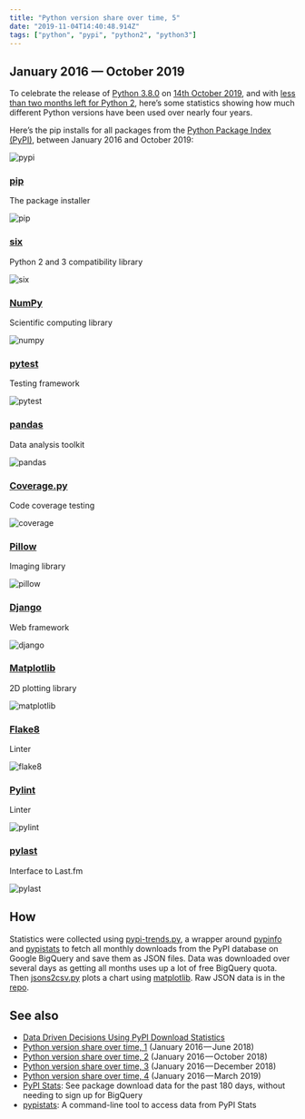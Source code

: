 ```yaml
---
title: "Python version share over time, 5"
date: "2019-11-04T14:40:48.914Z"
tags: ["python", "pypi", "python2", "python3"]
---
```


## January 2016 — October 2019

To celebrate the release of
[Python 3.8.0](https://discuss.python.org/t/python-3-8-0-is-now-available/2478?u=hugovk)
on [14th October 2019](https://peps.python.org/pep-0569/), and with
[less than two months left for Python 2](https://python2woop.pw/), here’s some
statistics showing how much different Python versions have been used over nearly four
years.

Here’s the pip installs for all packages from the
[Python Package Index (PyPI)](https://pypi.org/), between January 2016 and October 2019:

![pypi](https://user-images.githubusercontent.com/1324225/68128566-9f68e980-ff20-11e9-9a12-ecb367ed0bf5.png)

### [pip](https://github.com/pypa/pip)

The package installer

![pip](https://user-images.githubusercontent.com/1324225/68128596-ab54ab80-ff20-11e9-96fa-867b403efc89.png)

### [six](https://github.com/benjaminp/six)

Python 2 and 3 compatibility library

![six](https://user-images.githubusercontent.com/1324225/68128614-b60f4080-ff20-11e9-92e3-892f29ecceea.png)

### [NumPy](https://github.com/numpy/numpy)

Scientific computing library

![numpy](https://user-images.githubusercontent.com/1324225/68128663-d0491e80-ff20-11e9-9442-0546e1a9843c.png)

### [pytest](https://github.com/pytest-dev/pytest)

Testing framework

![pytest](https://user-images.githubusercontent.com/1324225/68128691-e0f99480-ff20-11e9-9bd8-87e12318d149.png)

### [pandas](https://github.com/pandas-dev/pandas)

Data analysis toolkit

![pandas](https://user-images.githubusercontent.com/1324225/68142151-9cc5be80-ff37-11e9-93d9-72edd2e35e6b.png)

### [Coverage.py](https://github.com/nedbat/coveragepy)

Code coverage testing

![coverage](https://user-images.githubusercontent.com/1324225/68128715-ea82fc80-ff20-11e9-80a9-515c4b5265c2.png)

### [Pillow](https://github.com/python-pillow/Pillow)

Imaging library

![pillow](https://user-images.githubusercontent.com/1324225/68128908-49e10c80-ff21-11e9-977e-f25dfa13b2d4.png)

### [Django](https://github.com/python-pillow/Pillow)

Web framework

![django](https://user-images.githubusercontent.com/1324225/68128927-52394780-ff21-11e9-80d6-1dadf2525ebc.png)

### [Matplotlib](https://github.com/matplotlib/matplotlib)

2D plotting library

![matplotlib](https://user-images.githubusercontent.com/1324225/68128947-5b2a1900-ff21-11e9-9386-d366a030fe7c.png)

### [Flake8](https://gitlab.com/pycqa/flake8)

Linter

![flake8](https://user-images.githubusercontent.com/1324225/68128961-62e9bd80-ff21-11e9-8a45-001c7ae06c1d.png)

### [Pylint](https://github.com/PyCQA/pylint/)

Linter

![pylint](https://user-images.githubusercontent.com/1324225/68128981-6bda8f00-ff21-11e9-9a97-903892a47823.png)

### [pylast](https://github.com/pylast/pylast)

Interface to Last.fm

![pylast](https://user-images.githubusercontent.com/1324225/68128999-77c65100-ff21-11e9-9ac0-7f9c6071b07a.png)

## How

Statistics were collected using
[pypi-trends.py](https://github.com/hugovk/pypi-tools/blob/master/pypi-trends.py), a
wrapper around [pypinfo](https://github.com/ofek/pypinfo) and
[pypistats](https://github.com/hugovk/pypistats) to fetch all monthly downloads from the
PyPI database on Google BigQuery and save them as JSON files. Data was downloaded over
several days as getting all months uses up a lot of free BigQuery quota. Then
[jsons2csv.py](https://github.com/hugovk/pypi-tools/blob/master/jsons2csv.py) plots a
chart using [matplotlib](https://github.com/matplotlib/matplotlib). Raw JSON data is in
the [repo](https://github.com/hugovk/pypi-tools/tree/master/data).

## See also

- [Data Driven Decisions Using PyPI Download Statistics](https://langui.sh/2016/12/09/data-driven-decisions/)
- [Python version share over time, 1](../../2018/python-version-share-over-time-1/)
  (January 2016 — June 2018)
- [Python version share over time, 2](../../2018/python-version-share-over-time-2/)
  (January 2016 — October 2018)
- [Python version share over time, 3](../../2019/python-version-share-over-time-3/)
  (January 2016 — December 2018)
- [Python version share over time, 4](../../2019/python-version-share-over-time-4/)
  (January 2016 — March 2019)
- [PyPI Stats](https://pypistats.org/): See package download data for the past 180 days,
  without needing to sign up for BigQuery
- [pypistats](https://github.com/hugovk/pypistats): A command-line tool to access data
  from PyPI Stats
